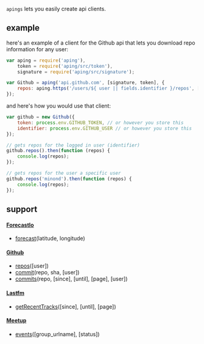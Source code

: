 `apings` lets you easily create api clients.

## example

here's an example of a client for the Github api that lets you download repo
information for any user:

```js
var aping = require('aping'),
    token = require('aping/src/token'),
    signature = require('aping/src/signature');

var Github = aping('api.github.com', [signature, token], {
    repos: aping.https('/users/${ user || fields.identifier }/repos', ['user'])
});
```

and here's how you would use that client:

```js
var github = new Github({
    token: process.env.GITHUB_TOKEN, // or however you store this
    identifier: process.env.GITHUB_USER // or however you store this
});

// gets repos for the logged in user (identifier)
github.repos().then(function (repos) {
    console.log(repos);
});

// gets repos for the user a specific user
github.repos('minond').then(function (repos) {
    console.log(repos);
});
```

## support

#### [ForecastIo](https://developer.forecast.io/docs/v2)

* [forecast](https://developer.forecast.io/docs/v2)(latitude, longitude)

#### [Github](https://developer.github.com/v3/)

* [repos](https://developer.github.com/v3/repos/)([user])
* [commit](https://developer.github.com/v3/repos/commits/#get-a-single-commit)(repo, sha, [user])
* [commits](https://developer.github.com/v3/repos/commits/)(repo, [since], [until], [page], [user])

#### [Lastfm](http://www.last.fm/api)

* [getRecentTracks](http://www.last.fm/api/show/user.getRecentTracks)([since], [until], [page])

#### [Meetup](http://www.meetup.com/meetup_api/)

* [events](http://www.meetup.com/meetup_api/docs/2/events/)([group_urlname], [status])
